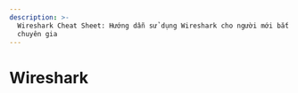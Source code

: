 ```yaml
---
description: >-
  Wireshark Cheat Sheet: Hướng dẫn sử dụng Wireshark cho người mới bắt đầu và
  chuyên gia
---
```


# Wireshark

